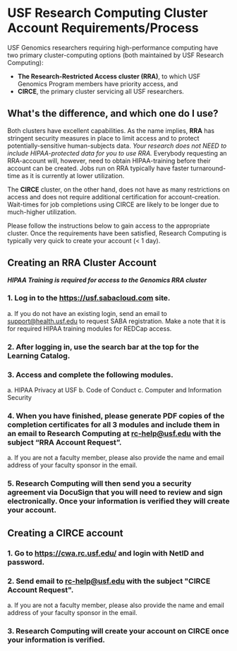# USF Research Computing Cluster Account Requirements/Process

USF Genomics researchers requiring high-performance computing have two primary cluster-computing options (both maintained by USF Research Computing): 
* **The Research-Restricted Access cluster (RRA)**, to which USF Genomics Program members have priority access, and 
* **CIRCE**, the primary cluster servicing all USF researchers. 

## What's the difference, and which one do I use?
Both clusters have excellent capabilities. As the name implies, **RRA** has stringent security measures in place to limit access and to protect potentially-sensitive human-subjects data. _Your research does not NEED to include HIPAA-protected data for you to use RRA._ Everybody requesting an RRA-account will, however, need to obtain HIPAA-training before their account can be created. Jobs run on RRA typically have faster turnaround-time as it is currently at lower utilization. 

The **CIRCE** cluster, on the other hand, does not have as many restrictions on access and does not require additional certification for account-creation. Wait-times for job completions using CIRCE are likely to be longer due to much-higher utilization.

Please follow the instructions below to gain access to the appropriate cluster. Once the requirements have been satisfied, Research Computing is typically very quick to create your account (< 1 day).



## Creating an RRA Cluster Account

_**HIPAA Training is *required* for access to the Genomics RRA cluster**_

### 1. Log in to the https://usf.sabacloud.com site.

   a.  If you do not have an existing login, send an email to support@health.usf.edu to request SABA registration. Make a note that it is for required HIPAA training modules for REDCap access.

### 2. After logging in, use the search bar at the top for the Learning Catalog.

### 3. Access and complete the following modules.

   a.	HIPAA Privacy at USF
   b.	Code of Conduct
   c.	Computer and Information Security

### 4.  When you have finished, please generate PDF copies of the completion certificates for all 3 modules and include them in an email to Research Computing at rc-help@usf.edu with the subject “RRA Account Request”. 
   a.	If you are not a faculty member, please also provide the name and email address of your faculty sponsor in the email.

### 5.  Research Computing will then send you a security agreement via DocuSign that you will need to review and sign electronically. Once your information is verified they will create your account.

## Creating a CIRCE account

### 1.  Go to https://cwa.rc.usf.edu/ and login with NetID and password.

### 2.	Send email to rc-help@usf.edu with the subject "CIRCE Account Request". 
   a.	If you are not a faculty member, please also provide the name and email address of your faculty sponsor in the email.

### 3.	Research Computing will create your account on CIRCE once your information is verified.
